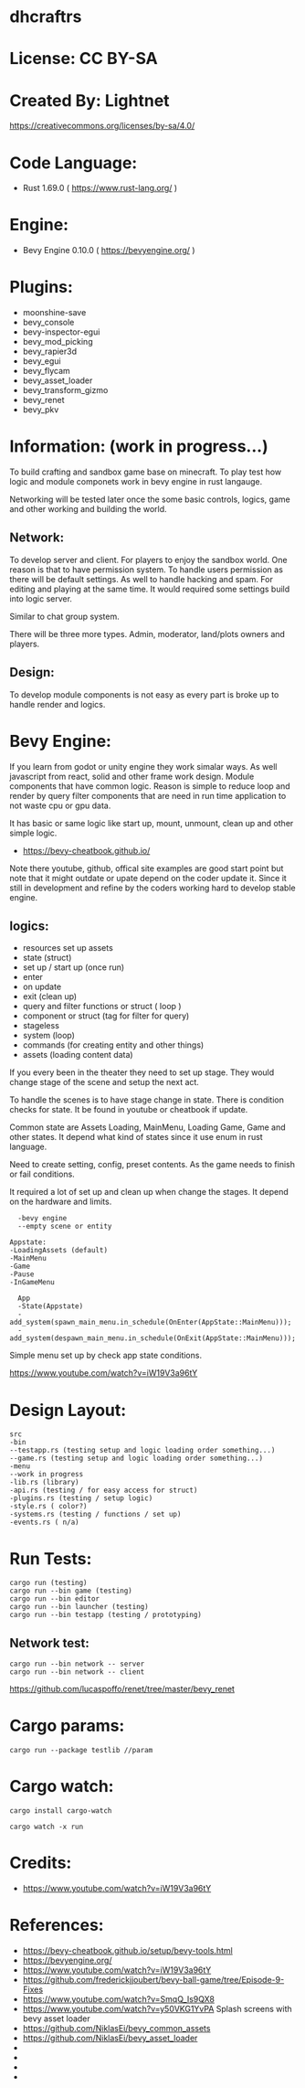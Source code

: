 # dhcraftrs

# License: CC BY-SA

# Created By: Lightnet
https://creativecommons.org/licenses/by-sa/4.0/

# Code Language:
 * Rust 1.69.0 ( https://www.rust-lang.org/ )

# Engine:
 * Bevy Engine 0.10.0  ( https://bevyengine.org/ )

# Plugins:
 * moonshine-save
 * bevy_console
 * bevy-inspector-egui
 * bevy_mod_picking
 * bevy_rapier3d
 * bevy_egui
 * bevy_flycam
 * bevy_asset_loader
 * bevy_transform_gizmo
 * bevy_renet
 * bevy_pkv

# Information: (work in progress...)
  To build crafting and sandbox game base on minecraft. To play test how logic and module componets work in bevy engine in rust langauge.

  Networking will be tested later once the some basic controls, logics, game and other working and building the world.
  
## Network:
  To develop server and client. For players to enjoy the sandbox world. One reason is that to have permission system. To handle users permission as there will be default settings. As well to handle hacking and spam. For editing and playing at the same time. It would required some settings build into logic server.

  Similar to chat group system.

  There will be three more types. Admin, moderator, land/plots owners and players.

## Design:
  To develop module components is not easy as every part is broke up to handle render and logics.

# Bevy Engine:
  If you learn from godot or unity engine they work simalar ways. As well javascript from react, solid and other frame work design. Module components that have common logic. Reason is simple to reduce loop and render by query filter components that are need in run time application to not waste cpu or gpu data.

  It has basic or same logic like start up, mount, unmount, clean up and other simple logic.

  * https://bevy-cheatbook.github.io/

  Note there youtube, github, offical site examples are good start point but note that it might outdate or upate depend on the coder update it. Since it still in development and refine by the coders working hard to develop stable engine.

## logics:
 * resources set up assets
 * state (struct)
 * set up / start up (once run)
 * enter
 * on update
 * exit (clean up)
 * query and filter functions or struct ( loop )
 * component or struct (tag for filter for query)
 * stageless
 * system (loop)
 * commands (for creating entity and other things)
 * assets (loading content data)

  If you every been in the theater they need to set up stage. They would change stage of the scene and setup the next act.

  To handle the scenes is to have stage change in state. There is condition checks for state. It be found in youtube or cheatbook if update.

  Common state are Assets Loading, MainMenu, Loading Game, Game and other states. It depend what kind of states since it use enum in rust language.

  Need to create setting, config, preset contents. As the game needs to finish or fail conditions.

  It required a lot of set up and clean up when change the stages. It depend on the hardware and limits.

```
  -bevy engine
  --empty scene or entity
```

```
Appstate:
-LoadingAssets (default)
-MainMenu 
-Game
-Pause
-InGameMenu
```
```
  App
  -State(Appstate)
  -add_system(spawn_main_menu.in_schedule(OnEnter(AppState::MainMenu)));
  -add_system(despawn_main_menu.in_schedule(OnExit(AppState::MainMenu)));
```
  Simple menu set up by check app state conditions.

 https://www.youtube.com/watch?v=iW19V3a96tY


# Design Layout:
```
src
-bin
--testapp.rs (testing setup and logic loading order something...)
--game.rs (testing setup and logic loading order something...)
-menu
--work in progress
-lib.rs (library)
-api.rs (testing / for easy access for struct)
-plugins.rs (testing / setup logic)
-style.rs ( color?)
-systems.rs (testing / functions / set up)
-events.rs ( n/a)

```

# Run Tests:
```
cargo run (testing)
cargo run --bin game (testing)
cargo run --bin editor
cargo run --bin launcher (testing)
cargo run --bin testapp (testing / prototyping)
```
## Network test:

```
cargo run --bin network -- server
cargo run --bin network -- client
```
https://github.com/lucaspoffo/renet/tree/master/bevy_renet


# Cargo params:
```
cargo run --package testlib //param
```

# Cargo watch:
```
cargo install cargo-watch

cargo watch -x run
```

# Credits:
 * https://www.youtube.com/watch?v=iW19V3a96tY

# References:
 * https://bevy-cheatbook.github.io/setup/bevy-tools.html
 * https://bevyengine.org/
 * https://www.youtube.com/watch?v=iW19V3a96tY
 * https://github.com/frederickjjoubert/bevy-ball-game/tree/Episode-9-Fixes
 * https://www.youtube.com/watch?v=SmqQ_Is9QX8
 * https://www.youtube.com/watch?v=y50VKG1YvPA Splash screens with bevy asset loader
 * https://github.com/NiklasEi/bevy_common_assets
 * https://github.com/NiklasEi/bevy_asset_loader
 * 
 * 
 * 
 * 